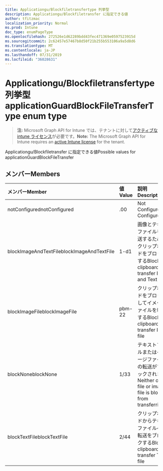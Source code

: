 ```yaml
---
title: Applicationgu/Blockfiletransfertype 列挙型
description: Applicationgu/Blockfiletransfer に指定できる値
author: tfitzmac
localization_priority: Normal
ms.prod: Intune
doc_type: enumPageType
ms.openlocfilehash: 272526e1d62289bdd43fec471369e0597523915d
ms.sourcegitcommit: 2c62457e57467b8d50f21b255b553106a9a5d8d6
ms.translationtype: MT
ms.contentlocale: ja-JP
ms.lasthandoff: 07/31/2019
ms.locfileid: "36028631"
---
```

# <a name="applicationguardblockfiletransfertype-enum-type"></a><span data-ttu-id="d4963-103">Applicationgu/Blockfiletransfertype 列挙型</span><span class="sxs-lookup"><span data-stu-id="d4963-103">applicationGuardBlockFileTransferType enum type</span></span>

> <span data-ttu-id="d4963-104">**注:** Microsoft Graph API for Intune では、テナントに対して[アクティブな intune ライセンス](https://go.microsoft.com/fwlink/?linkid=839381)が必要です。</span><span class="sxs-lookup"><span data-stu-id="d4963-104">**Note:** The Microsoft Graph API for Intune requires an [active Intune license](https://go.microsoft.com/fwlink/?linkid=839381) for the tenant.</span></span>

<span data-ttu-id="d4963-105">Applicationgu/Blockfiletransfer に指定できる値</span><span class="sxs-lookup"><span data-stu-id="d4963-105">Possible values for applicationGuardBlockFileTransfer</span></span>

## <a name="members"></a><span data-ttu-id="d4963-106">メンバー</span><span class="sxs-lookup"><span data-stu-id="d4963-106">Members</span></span>
|<span data-ttu-id="d4963-107">メンバー</span><span class="sxs-lookup"><span data-stu-id="d4963-107">Member</span></span>|<span data-ttu-id="d4963-108">値</span><span class="sxs-lookup"><span data-stu-id="d4963-108">Value</span></span>|<span data-ttu-id="d4963-109">説明</span><span class="sxs-lookup"><span data-stu-id="d4963-109">Description</span></span>|
|:---|:---|:---|
|<span data-ttu-id="d4963-110">notConfigured</span><span class="sxs-lookup"><span data-stu-id="d4963-110">notConfigured</span></span>|<span data-ttu-id="d4963-111">.0</span><span class="sxs-lookup"><span data-stu-id="d4963-111">0</span></span>|<span data-ttu-id="d4963-112">Not Configured</span><span class="sxs-lookup"><span data-stu-id="d4963-112">Not Configured</span></span>|
|<span data-ttu-id="d4963-113">blockImageAndTextFile</span><span class="sxs-lookup"><span data-stu-id="d4963-113">blockImageAndTextFile</span></span>|<span data-ttu-id="d4963-114">1-d</span><span class="sxs-lookup"><span data-stu-id="d4963-114">1</span></span>|<span data-ttu-id="d4963-115">画像とテキストファイルを転送するためのクリップボードをブロックする</span><span class="sxs-lookup"><span data-stu-id="d4963-115">Block clipboard to transfer Image and Text file</span></span>|
|<span data-ttu-id="d4963-116">blockImageFile</span><span class="sxs-lookup"><span data-stu-id="d4963-116">blockImageFile</span></span>|<span data-ttu-id="d4963-117">pbm-2</span><span class="sxs-lookup"><span data-stu-id="d4963-117">2</span></span>|<span data-ttu-id="d4963-118">クリップボードをブロックしてイメージファイルを転送する</span><span class="sxs-lookup"><span data-stu-id="d4963-118">Block clipboard to transfer Image file</span></span>|
|<span data-ttu-id="d4963-119">blockNone</span><span class="sxs-lookup"><span data-stu-id="d4963-119">blockNone</span></span>|<span data-ttu-id="d4963-120">1/3</span><span class="sxs-lookup"><span data-stu-id="d4963-120">3</span></span>|<span data-ttu-id="d4963-121">テキストファイルまたはイメージファイルの転送がブロックされません</span><span class="sxs-lookup"><span data-stu-id="d4963-121">Neither of text file or image file is blocked from transferring</span></span>|
|<span data-ttu-id="d4963-122">blockTextFile</span><span class="sxs-lookup"><span data-stu-id="d4963-122">blockTextFile</span></span>|<span data-ttu-id="d4963-123">2/4</span><span class="sxs-lookup"><span data-stu-id="d4963-123">4</span></span>|<span data-ttu-id="d4963-124">クリップボードからテキストファイルへの転送をブロックする</span><span class="sxs-lookup"><span data-stu-id="d4963-124">Block clipboard to transfer Text file</span></span>|



